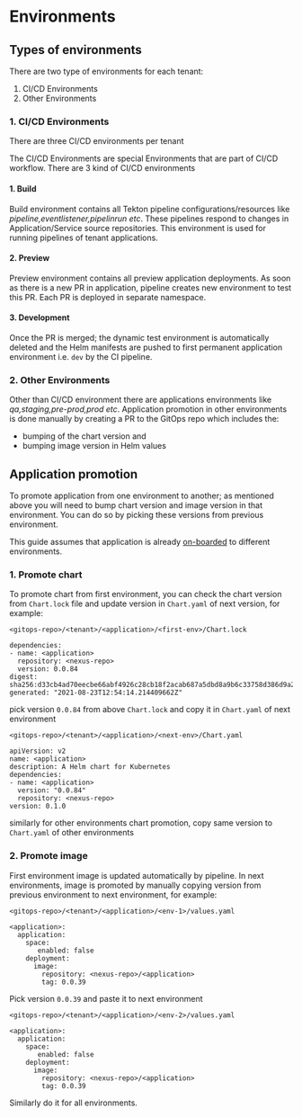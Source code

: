 # Environments

## Types of environments

There are two type of environments for each tenant:

1. CI/CD Environments
2. Other Environments

### 1. CI/CD Environments

There are three CI/CD environments per tenant

The CI/CD Environments are special Environments that are part of CI/CD workflow. There are 3 kind of CI/CD environments

#### 1. Build

Build environment contains all Tekton pipeline configurations/resources like *pipeline,eventlistener,pipelinrun etc*. These pipelines respond to changes in Application/Service source repositories. This environment is used for running pipelines of tenant applications.

#### 2. Preview

Preview environment contains all preview application deployments. As soon as there is a new PR in application, pipeline creates new environment to test this PR. Each PR is deployed in separate namespace.

#### 3. Development

Once the PR is merged; the dynamic test environment is automatically deleted and the Helm manifests are pushed to first permanent application environment i.e. `dev` by the CI pipeline.

### 2. Other Environments

Other than CI/CD environment there are applications environments like *qa,staging,pre-prod,prod etc*. Application promotion in other environments is done manually by creating a PR to the GitOps repo which includes the:

- bumping of the chart version and 
- bumping image version in Helm values

## Application promotion

To promote application from one environment to another; as mentioned above you will need to bump chart version and image version in that environment. You can do so by picking these versions from previous environment. 

This guide assumes that application is already [on-boarded](../onboarding/application-onboarding.md) to different environments.

### 1. Promote chart

To promote chart from first environment, you can check the chart version from ```Chart.lock``` file and update version in ```Chart.yaml``` of next version, for example:

`<gitops-repo>/<tenant>/<application>/<first-env>/Chart.lock`

```
dependencies:
- name: <application>
  repository: <nexus-repo>
  version: 0.0.84
digest: sha256:d33cb4ad70eecbe66abf4926c28cb18f2acab687a5dbd8a9b6c33758d386d9a2
generated: "2021-08-23T12:54:14.214409662Z"
```

pick version ```0.0.84``` from above ```Chart.lock``` and copy it in ``Chart.yaml`` of next environment

`<gitops-repo>/<tenant>/<application>/<next-env>/Chart.yaml`

```
apiVersion: v2
name: <application>
description: A Helm chart for Kubernetes
dependencies:
- name: <application>
  version: "0.0.84"
  repository: <nexus-repo>
version: 0.1.0
```

similarly for other environments chart promotion, copy same version to ``Chart.yaml`` of other environments

### 2. Promote image

First environment image is updated automatically by pipeline. In next environments, image is promoted by manually copying version from previous environment to next environment, for example:

`<gitops-repo>/<tenant>/<application>/<env-1>/values.yaml`

```
<application>:
  application: 
    space:
       enabled: false
    deployment:   
      image:
        repository: <nexus-repo>/<application>
        tag: 0.0.39
```

Pick version ```0.0.39``` and paste it to next environment

`<gitops-repo>/<tenant>/<application>/<env-2>/values.yaml`

```
<application>:
  application: 
    space:
       enabled: false
    deployment:   
      image:
        repository: <nexus-repo>/<application>
        tag: 0.0.39
```

Similarly do it for all environments.
